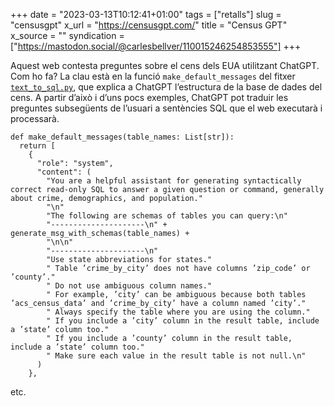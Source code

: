 +++
date = "2023-03-13T10:12:41+01:00"
tags = ["retalls"]
slug = "censusgpt"
x_url = "https://censusgpt.com/"
title = "Census GPT"
x_source = ""
syndication = ["https://mastodon.social/@carlesbellver/110015246254853555"]
+++

Aquest web contesta preguntes sobre el cens dels EUA utilitzant ChatGPT. Com ho fa? La clau està en la funció `make_default_messages` del fitxer [`text_to_sql.py`](https://github.com/caesarHQ/textSQL/blob/main/api/app/api/utils/sql_gen/text_to_sql.py), que explica a ChatGPT l’estructura de la base de dades del cens. A partir d’això i d’uns pocs exemples, ChatGPT pot traduir les preguntes subsegüents de l’usuari a sentències SQL que el web executarà i processarà.

```
def make_default_messages(table_names: List[str]):
  return [
    {
      "role": "system",
      "content": (
        "You are a helpful assistant for generating syntactically correct read-only SQL to answer a given question or command, generally about crime, demographics, and population."
        "\n"
        "The following are schemas of tables you can query:\n"
        "---------------------\n" + generate_msg_with_schemas(table_names) +
        "\n\n"
        "---------------------\n"
        "Use state abbreviations for states."
        " Table ’crime_by_city’ does not have columns ’zip_code’ or ’county’."
        " Do not use ambiguous column names."
        " For example, ’city’ can be ambiguous because both tables ’acs_census_data’ and ’crime_by_city’ have a column named ’city’."
        " Always specify the table where you are using the column."
        " If you include a ’city’ column in the result table, include a ’state’ column too."
        " If you include a ’county’ column in the result table, include a ’state’ column too."
        " Make sure each value in the result table is not null.\n"
      )
    },
```

etc.